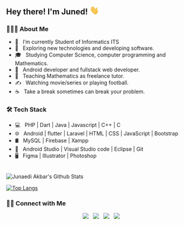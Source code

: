 <h2> Hey there! I'm Juned! <img src="https://raw.githubusercontent.com/junaediakbar/junaediakbar/master/img/Hi.gif" width="25"></h2>
<!-- <img align="right" alt="GIF" src="https://raw.githubusercontent.com/junaediakbar/junaediakbar/master/img/code.gif" width="500"/> -->

<h3> 👨🏻‍💻 About Me </h3>

- 🔭 &nbsp; I’m currently Student of Informatics ITS
- 🤔 &nbsp; Exploring new technologies and developing software.
- 🎓 &nbsp; Studying Computer Science, computer programming and Mathematics.
- 💼 &nbsp; Android developer and fullstack web developer.
- 🌱 &nbsp; Teaching Mathematics as freelance tutor.
- ✍️ &nbsp; Watching movie/series or playing football.
- ☕ &nbsp; Take a break sometimes can break your problem.

<h3>🛠 Tech Stack</h3>

- 💻 &nbsp; PHP | Dart | Java | Javascript | C++ | C
- 🌐 &nbsp; Android | flutter | Laravel | HTML | CSS | JavaScript | Bootstrap
- 🛢 &nbsp; MySQL | Firebase | Xampp
- 🔧 &nbsp; Android Studio | Visual Studio code | Eclipse | Git
- 🖥 &nbsp; Figma | Illustrator | Photoshop

<br>

<img align="center" src="https://github-readme-stats.vercel.app/api?username=junaediakbar&include_all_commits=true&count_private=true&show_icons=true&line_height=20&title_color=7A7ADB&icon_color=2234AE&text_color=D3D3D3&bg_color=0,000000,130F40" alt="Junaedi Akbar's Github Stats">

</br>

[![Top Langs](https://github-readme-stats.vercel.app/api/top-langs/?username=junaediakbar&layout=compact&text_color=daf7dc&bg_color=151515)](https://github.com/junaediakbar/github-readme-stats)

<h3> 🤝🏻 Connect with Me </h3>

<p align="center">
&nbsp; <a href="https://twitter.com/begitugabut" target="_blank" rel="noopener noreferrer"><img src="https://img.icons8.com/plasticine/100/000000/twitter.png" width="50" /></a>  
&nbsp; <a href="https://www.instagram.com/juned_akbr/" target="_blank" rel="noopener noreferrer"><img src="https://img.icons8.com/plasticine/100/000000/instagram-new.png" width="50" /></a>  
&nbsp; <a href="https://www.linkedin.com/in/junaediakbar/" target="_blank" rel="noopener noreferrer"><img src="https://img.icons8.com/plasticine/100/000000/linkedin.png" width="50" /></a>
&nbsp; <a href="mailto:juned.akb@gmail.com" target="_blank" rel="noopener noreferrer"><img src="https://img.icons8.com/plasticine/100/000000/gmail.png"  width="50" /></a>
</p>
